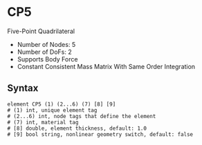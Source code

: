 # CP5

Five-Point Quadrilateral

* Number of Nodes: 5
* Number of DoFs: 2
* Supports Body Force
* Constant Consistent Mass Matrix With Same Order Integration

## Syntax

```
element CP5 (1) (2...6) (7) [8] [9]
# (1) int, unique element tag
# (2...6) int, node tags that define the element
# (7) int, material tag
# [8] double, element thickness, default: 1.0
# [9] bool string, nonlinear geometry switch, default: false
```
